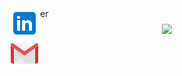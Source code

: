 <div class="banner" style="display: flex; flex-direction: column; position: relative;">
  <img src="./img/hfoley_banner.png" alt="banner" id="banner" width="100%">
  <div class="social" style="display: flex; flex-direction: column; justify-content: space-between; z-index: 1; position: absolute;">
    <img src="./img/linkedIn.png" href="https://www.linkedin.com/in/harper-e-foley/" alt="linkedin" target="_blank"/>
    <img src="./img/gmail.png" href="harper.e.foley@gmail.com" alt="gmail" target="_blank"/>
  </div>
  <div class="visitors" style="text-align: center; margin: 0.5rem;">
    <img src="https://visitor-badge.glitch.me/badge?page_id=hfoley2013&left_color=blue&right_color=lightgrey">
  </div>
</div>
